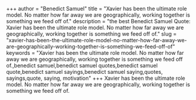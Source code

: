 +++
author = "Benedict Samuel"
title = "Xavier has been the ultimate role model. No matter how far away we are geographically, working together is something we feed off of."
description = "the best Benedict Samuel Quote: Xavier has been the ultimate role model. No matter how far away we are geographically, working together is something we feed off of."
slug = "xavier-has-been-the-ultimate-role-model-no-matter-how-far-away-we-are-geographically-working-together-is-something-we-feed-off-of"
keywords = "Xavier has been the ultimate role model. No matter how far away we are geographically, working together is something we feed off of.,benedict samuel,benedict samuel quotes,benedict samuel quote,benedict samuel sayings,benedict samuel saying,quotes, sayings,quote, saying, motivation"
+++
Xavier has been the ultimate role model. No matter how far away we are geographically, working together is something we feed off of.
